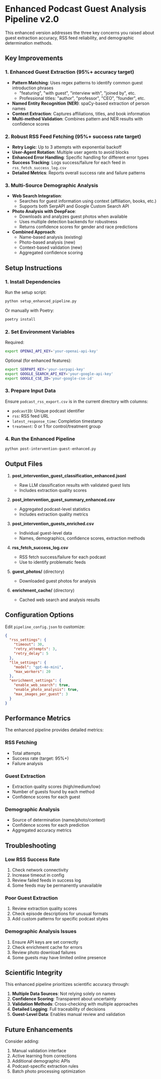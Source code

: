 # Enhanced Podcast Guest Analysis Pipeline v2.0

This enhanced version addresses the three key concerns you raised about guest extraction accuracy, RSS feed reliability, and demographic determination methods.

## Key Improvements

### 1. Enhanced Guest Extraction (95%+ accuracy target)
- **Pattern Matching**: Uses regex patterns to identify common guest introduction phrases
  - "featuring", "with guest", "interview with", "joined by", etc.
  - Professional titles: "author", "professor", "CEO", "founder", etc.
- **Named Entity Recognition (NER)**: spaCy-based extraction of person names
- **Context Extraction**: Captures affiliations, titles, and book information
- **Multi-method Validation**: Combines pattern and NER results with confidence scores

### 2. Robust RSS Feed Fetching (95%+ success rate target)
- **Retry Logic**: Up to 3 attempts with exponential backoff
- **User-Agent Rotation**: Multiple user agents to avoid blocks
- **Enhanced Error Handling**: Specific handling for different error types
- **Success Tracking**: Logs success/failure for each feed in `rss_fetch_success_log.csv`
- **Detailed Metrics**: Reports overall success rate and failure patterns

### 3. Multi-Source Demographic Analysis
- **Web Search Integration**: 
  - Searches for guest information using context (affiliation, books, etc.)
  - Supports both SerpAPI and Google Custom Search API
- **Photo Analysis with DeepFace**:
  - Downloads and analyzes guest photos when available
  - Uses multiple detection backends for robustness
  - Returns confidence scores for gender and race predictions
- **Combined Approach**:
  - Name-based analysis (existing)
  - Photo-based analysis (new)
  - Context-based validation (new)
  - Aggregated confidence scoring

## Setup Instructions

### 1. Install Dependencies

Run the setup script:
```bash
python setup_enhanced_pipeline.py
```

Or manually with Poetry:
```bash
poetry install
```

### 2. Set Environment Variables

Required:
```bash
export OPENAI_API_KEY='your-openai-api-key'
```

Optional (for enhanced features):
```bash
export SERPAPI_KEY='your-serpapi-key'
export GOOGLE_SEARCH_API_KEY='your-google-api-key'
export GOOGLE_CSE_ID='your-google-cse-id'
```

### 3. Prepare Input Data

Ensure `podcast_rss_export.csv` is in the current directory with columns:
- `podcastID`: Unique podcast identifier
- `rss`: RSS feed URL
- `latest_response_time`: Completion timestamp
- `treatment`: 0 or 1 for control/treatment group

### 4. Run the Enhanced Pipeline

```bash
python post-intervention-guest-enhanced.py
```

## Output Files

1. **post_intervention_guest_classification_enhanced.jsonl**
   - Raw LLM classification results with validated guest lists
   - Includes extraction quality scores

2. **post_intervention_guest_summary_enhanced.csv**
   - Aggregated podcast-level statistics
   - Includes extraction quality metrics

3. **post_intervention_guests_enriched.csv**
   - Individual guest-level data
   - Names, demographics, confidence scores, extraction methods

4. **rss_fetch_success_log.csv**
   - RSS fetch success/failure for each podcast
   - Use to identify problematic feeds

5. **guest_photos/** (directory)
   - Downloaded guest photos for analysis

6. **enrichment_cache/** (directory)
   - Cached web search and analysis results

## Configuration Options

Edit `pipeline_config.json` to customize:

```json
{
  "rss_settings": {
    "timeout": 30,
    "retry_attempts": 3,
    "retry_delay": 5
  },
  "llm_settings": {
    "model": "gpt-4o-mini",
    "max_workers": 20
  },
  "enrichment_settings": {
    "enable_web_search": true,
    "enable_photo_analysis": true,
    "max_images_per_guest": 3
  }
}
```

## Performance Metrics

The enhanced pipeline provides detailed metrics:

### RSS Fetching
- Total attempts
- Success rate (target: 95%+)
- Failure analysis

### Guest Extraction
- Extraction quality scores (high/medium/low)
- Number of guests found by each method
- Confidence scores for each guest

### Demographic Analysis
- Source of determination (name/photo/context)
- Confidence scores for each prediction
- Aggregated accuracy metrics

## Troubleshooting

### Low RSS Success Rate
1. Check network connectivity
2. Increase timeout in config
3. Review failed feeds in success log
4. Some feeds may be permanently unavailable

### Poor Guest Extraction
1. Review extraction quality scores
2. Check episode descriptions for unusual formats
3. Add custom patterns for specific podcast styles

### Demographic Analysis Issues
1. Ensure API keys are set correctly
2. Check enrichment cache for errors
3. Review photo download failures
4. Some guests may have limited online presence

## Scientific Integrity

This enhanced pipeline prioritizes scientific accuracy through:

1. **Multiple Data Sources**: Not relying solely on names
2. **Confidence Scoring**: Transparent about uncertainty
3. **Validation Methods**: Cross-checking with multiple approaches
4. **Detailed Logging**: Full traceability of decisions
5. **Guest-Level Data**: Enables manual review and validation

## Future Enhancements

Consider adding:
1. Manual validation interface
2. Active learning from corrections
3. Additional demographic APIs
4. Podcast-specific extraction rules
5. Batch photo processing optimization